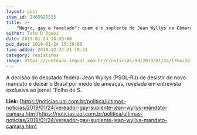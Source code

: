```yaml
---
layout: post
item_id: 2465925535
title: >-
    "Negro, gay e favelado": quem é o suplente de Jean Wyllys na Câmara
author: Tatu D'Oquei
date: 2019-01-24 15:39:00
pub_date: 2019-01-24 15:39:00
time_added: 2019-12-23 21:19:31
category: resistimos
image: https://conteudo.imguol.com.br/c/noticias/9d/2019/01/24/17mai2018---o-vereador-david-miranda-psol-durante-sessao-na-camara-municipal-do-rio-de-janeiro-1548354067483_v2_615x300.jpg
---
```


A decisão do deputado federal Jean Wyllys (PSOL-RJ) de desistir do novo mandato e deixar o Brasil por medo de ameaças, revelada em entrevista exclusiva ao jornal "Folha de S.

**Link:** [https://noticias.uol.com.br/politica/ultimas-noticias/2019/01/24/vereador-gay-suplente-jean-wyllys-mandato-camara.htm](https://noticias.uol.com.br/politica/ultimas-noticias/2019/01/24/vereador-gay-suplente-jean-wyllys-mandato-camara.htm)

